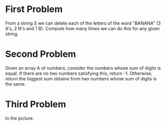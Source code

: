 # First Problem

From a string S we can delete each of the letters of the word "BANANA" (3 A's, 2 N's and 1 B). Compute how many times we can do this for any given string.

# Second Problem
Given an array A of numbers, consider the numbers whose sum of digits is equal. If there are no two numbers satisfying this, return -1. Otherwise, return the biggest sum obtaine from two numbers whose sum of digits is the same.

# Third Problem

In the picture.